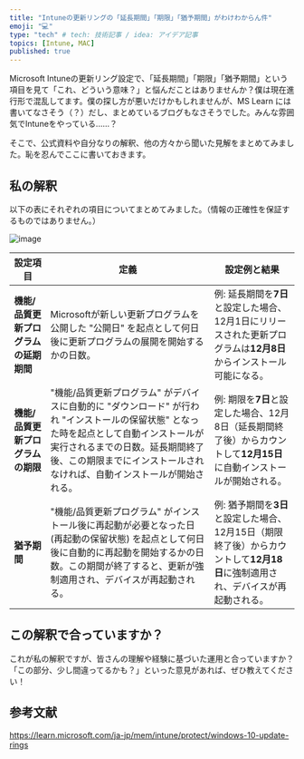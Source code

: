 ```yaml
---
title: "Intuneの更新リングの「延長期間」「期限」「猶予期間」がわけわからん件"
emoji: "💻" 
type: "tech" # tech: 技術記事 / idea: アイデア記事
topics: [Intune, MAC] 
published: true
---
```


Microsoft Intuneの更新リング設定で、「延長期間」「期限」「猶予期間」という項目を見て「これ、どういう意味？」と悩んだことはありませんか？僕は現在進行形で混乱してます。僕の探し方が悪いだけかもしれませんが、MS Learn には書いてなさそう（？）だし、まとめているブログもなさそうでした。みんな雰囲気でIntuneをやっている......？

そこで、公式資料や自分なりの解釈、他の方々から聞いた見解をまとめてみました。恥を忍んでここに書いておきます。

## 私の解釈

以下の表にそれぞれの項目についてまとめてみました。（情報の正確性を保証するものではありません。）

![image](https://github.com/user-attachments/assets/186ae524-c997-4be0-bf84-a740a4226802)


| 設定項目   | 定義 | 設定例と結果 |
|----------|----------|----------|
| **機能/品質更新プログラムの延期期間** | Microsoftが新しい更新プログラムを公開した "公開日" を起点として何日後に更新プログラムの展開を開始するかの日数。| 例: 延長期間を**7日**と設定した場合、12月1日にリリースされた更新プログラムは**12月8日**からインストール可能になる。|
| **機能/品質更新プログラムの期限** | "機能/品質更新プログラム" がデバイスに自動的に "ダウンロード" が行われ "インストールの保留状態" となった時を起点として自動インストールが実行されるまでの日数。延長期間終了後、この期限までにインストールされなければ、自動インストールが開始される。| 例: 期限を**7日**と設定した場合、12月8日（延長期間終了後）からカウントして**12月15日**に自動インストールが開始される。|
| **猶予期間** | "機能/品質更新プログラム" がインストール後に再起動が必要となった日 (再起動の保留状態) を起点として何日後に自動的に再起動を開始するかの日数。この期間が終了すると、更新が強制適用され、デバイスが再起動される。 | 例: 猶予期間を**3日**と設定した場合、12月15日（期限終了後）からカウントして**12月18日**に強制適用され、デバイスが再起動される。 |

## この解釈で合っていますか？

これが私の解釈ですが、皆さんの理解や経験に基づいた運用と合っていますか？ 「この部分、少し間違ってるかも？」といった意見があれば、ぜひ教えてください！

## 参考文献
https://learn.microsoft.com/ja-jp/mem/intune/protect/windows-10-update-rings
